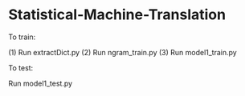 # Statistical-Machine-Translation

To train:

(1) Run extractDict.py
(2) Run ngram_train.py
(3) Run model1_train.py

To test:

Run model1_test.py 
